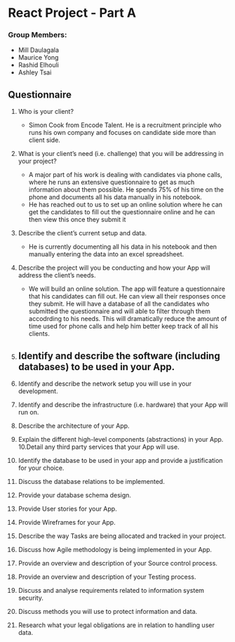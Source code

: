 # React Project - Part A

### Group Members:
- Mill Daulagala
- Maurice Yong
- Rashid Elhouli
- Ashley Tsai


## Questionnaire

1. Who is your client?
    - Simon Cook from Encode Talent. He is a recruitment principle who runs his own company and focuses on candidate side more than client side.
2. What is your client’s need (i.e. challenge) that you will be addressing in your
project? 
    - A major part of his work is dealing with candidates via phone calls, where he runs an extensive questionnaire to get as much information about them possible. He spends 75% of his time on the phone and documents all his data manually in his notebook. 
    - He has reached out to us to set up an online solution where he can get the candidates to fill out the questionnaire online and he can then view this once they submit it

3. Describe the client’s current setup and data.
    - He is currently documenting all his data in his notebook and then manually entering the data into an excel spreadsheet. 

4. Describe the project will you be conducting and how your App will address the
client’s needs.
    - We will build an online solution. The app will feature a questionnaire that his candidates can fill out. He can view all their responses once they submit. He will have a database of all the candidates who submitted the questionnaire and will able to filter through them accodrding to his needs. This will dramatically reduce the amount of time used for phone calls and help him better keep track of all his clients. 

5. Identify and describe the software (including databases) to be used in your
App.
    - 
6. Identify and describe the network setup you will use in your development.

7. Identify and describe the infrastructure (i.e. hardware) that your App will run
on.
9. Describe the architecture of your App.
10. Explain the different high-level components (abstractions) in your App.
10.Detail any third party services that your App will use.
11. Identify the database to be used in your app and provide a justification for
your choice.
12.  Discuss the database relations to be implemented.
13.  Provide your database schema design.
14.  Provide User stories for your App.
15.  Provide Wireframes for your App. 
16.  Describe the way Tasks are being allocated and tracked in your project.
17.  Discuss how Agile methodology is being implemented in your App.
18. Provide an overview and description of your Source control process.
19. Provide an overview and description of your Testing process.
20. Discuss and analyse requirements related to information system security.
21. Discuss methods you will use to protect information and data.
22. Research what your legal obligations are in relation to handling user data.

